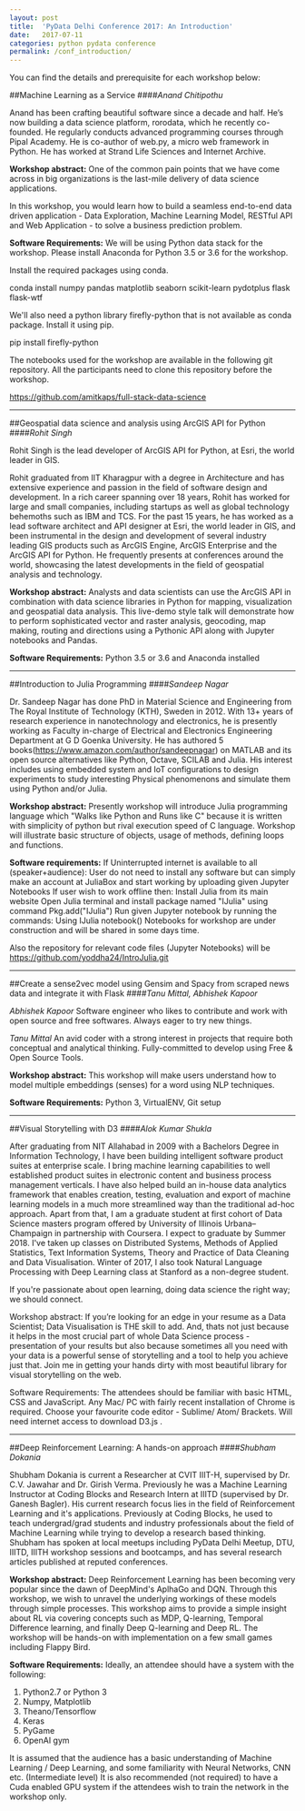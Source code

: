 ```yaml
---
layout: post
title:  'PyData Delhi Conference 2017: An Introduction'
date:   2017-07-11
categories: python pydata conference
permalink: /conf_introduction/
---
```

You can find the details and prerequisite for each workshop below:

##Machine Learning as a Service
####*Anand Chitipothu*

Anand has been crafting beautiful software since a decade and half. He’s now building a data science platform, rorodata, which he recently co-founded. He regularly conducts advanced programming courses through Pipal Academy. He is co-author of web.py, a micro web framework in Python. He has worked at Strand Life Sciences and Internet Archive.

**Workshop abstract:**
One of the common pain points that we have come across in big organizations is the last-mile delivery of data science applications.

In this workshop, you would learn how to build a seamless end-to-end data driven application - Data Exploration, Machine Learning Model, RESTful API and Web Application - to solve a business prediction problem.

**Software Requirements:**
We will be using Python data stack for the workshop. Please install Anaconda for Python 3.5 or 3.6 for the workshop.

Install the required packages using conda.

conda install numpy pandas matplotlib seaborn scikit-learn pydotplus flask flask-wtf

We'll also need a python library firefly-python that is not available as conda package. Install it using pip.

pip install firefly-python

The notebooks used for the workshop are available in the following git repository. All the participants need to clone this repository before the workshop.

https://github.com/amitkaps/full-stack-data-science

------

##Geospatial data science and analysis using ArcGIS API for Python
####*Rohit Singh*

Rohit Singh is the lead developer of ArcGIS API for Python, at Esri, the world leader in GIS.
 
Rohit graduated from IIT Kharagpur with a degree in Architecture and has extensive experience and passion in the field of software design and development. In a rich career spanning over 18 years, Rohit has worked for large and small companies, including startups as well as global technology behemoths such as IBM and TCS. For the past 15 years, he has worked as a lead software architect and API designer at Esri, the world leader in GIS, and been instrumental in the design and development of several industry leading GIS products such as ArcGIS Engine, ArcGIS Enterprise and the ArcGIS API for Python. He frequently presents at conferences around the world, showcasing the latest developments in the field of geospatial analysis and technology.
 
**Workshop abstract:**
Analysts and data scientists can use the ArcGIS API in combination with data science libraries in Python for mapping, visualization and geospatial data analysis. This live-demo style talk will demonstrate how to perform sophisticated vector and raster analysis, geocoding, map making, routing and directions using a Pythonic API along with Jupyter notebooks and Pandas.
 
**Software Requirements:**
Python 3.5 or 3.6 and Anaconda installed

---------


##Introduction to Julia Programming
####*Sandeep Nagar*

Dr. Sandeep Nagar has done PhD in Material Science and Engineering from The Royal Institute of Technology (KTH), Sweden in 2012. With 13+ years of research experience in nanotechnology and electronics, he is presently working as Faculty in-charge of Electrical and Electronics Engineering Department at G D Goenka University. He has authored 5 books(https://www.amazon.com/author/sandeepnagar) on MATLAB and its open source alternatives like Python, Octave, SCILAB and Julia. His interest includes using embedded system and IoT configurations to design experiments to study interesting Physical phenomenons and simulate them using Python and/or Julia.

**Workshop abstract:** 
Presently workshop will introduce Julia programming language which "Walks like Python and Runs like C" because it is written with simplicity of python but rival execution speed of C language. Workshop will illustrate basic structure of objects, usage of methods, defining loops and functions.

**Software requirements:**
If Uninterrupted internet is available to all (speaker+audience):
User do not need to install any software but can simply make an account at JuliaBox and start working by uploading given Jupyter Notebooks
If user wish to work offline then:
Install Julia from its main website
Open Julia terminal and install package named "IJulia" using command Pkg.add("IJulia")
Run given Jupyter notebook by running the commands:
Using IJulia
notebook()
Notebooks for workshop are under construction and will be shared in some days time.

Also the repository for relevant code files (Jupyter Notebooks) will be https://github.com/yoddha24/IntroJulia.git

-----------

##Create a sense2vec model using Gensim and Spacy from scraped news data and integrate it with Flask
####*Tanu Mittal, Abhishek Kapoor*

*Abhishek Kapoor*
Software engineer who likes to contribute and work with open source and free softwares. Always eager to try new things.

*Tanu Mittal*
An avid coder with a strong interest in projects that require both conceptual and analytical thinking. Fully-committed to develop using Free & Open Source Tools.

**Workshop abstract:** 
This workshop will make users understand how to model multiple embeddings (senses) for a word using NLP techniques. 

**Software Requirements:** 
Python 3, VirtualENV, Git setup

-------------

##Visual Storytelling with D3
####*Alok Kumar Shukla*

After graduating from NIT Allahabad in 2009 with a Bachelors Degree in Information Technology, I have been building intelligent software product suites at enterprise scale. I bring machine learning capabilities to well established product suites in electronic content and business process management verticals. I have also helped build an in-house data analytics framework that enables creation, testing, evaluation and export of  machine learning models in a much more streamlined way than the traditional ad-hoc approach. 
Apart from that, I am a graduate student at first cohort of Data Science masters program offered by University of Illinois Urbana–Champaign in partnership with Coursera. I expect to graduate by Summer 2018. I've taken up classes on Distributed Systems, Methods of Applied Statistics, Text Information Systems, Theory and Practice of Data Cleaning and Data Visualisation. Winter of 2017, I also took Natural Language Processing with Deep Learning class at Stanford as a non-degree student.

If you're passionate about open learning, doing data science the right way; we should connect.

Workshop abstract: If you’re looking for an edge in your resume as a Data Scientist; Data Visualisation is THE skill to add. And, thats not just because it helps in the most crucial part of whole Data Science process - presentation of your results but also because sometimes all you need with your data is a powerful sense of storytelling and a tool to help you achieve just that. Join me in getting your hands dirty with most beautiful library for visual storytelling on the web.

Software Requirements: The attendees should be familiar with basic HTML, CSS and JavaScript. Any Mac/ PC with fairly recent installation of Chrome is required. Choose your favourite code editor - Sublime/ Atom/ Brackets.  Will need internet access to download D3.js . 

---------------------

##Deep Reinforcement Learning: A hands-on approach
####*Shubham Dokania*

Shubham Dokania is current a Researcher at CVIT IIIT-H, supervised by Dr. C.V. Jawahar and Dr. Girish Verma. Previously he was a Machine Learning Instructor at Coding Blocks and Research Intern at IIITD (supervised by Dr. Ganesh Bagler). His current research focus lies in the field of Reinforcement Learning and it's applications. Previously at Coding Blocks, he used to teach undergrad/grad students and industry professionals about the field of Machine Learning while trying to develop a research based thinking. Shubham has spoken at local meetups including PyData Delhi Meetup, DTU, IIITD, IIITH workshop sessions and bootcamps, and has several research articles published at reputed conferences.

**Workshop abstract:**
Deep Reinforcement Learning has been becoming very popular since the dawn of DeepMind's AplhaGo and DQN. Through this workshop, we wish to unravel the underlying workings of these models through simple processes. This workshop aims to provide a simple insight about RL via covering concepts such as MDP, Q-learning, Temporal Difference learning, and finally Deep Q-learning and Deep RL. The workshop will be hands-on with implementation on a few small games including Flappy Bird.

**Software Requirements:**
Ideally, an attendee should have a system with the following:
1. Python2.7 or Python 3
2. Numpy, Matplotlib
3. Theano/Tensorflow
4. Keras
5. PyGame
6. OpenAI gym

It is assumed that the audience has a basic understanding of Machine Learning / Deep Learning, and some familiarity with Neural Networks, CNN etc. (Intermediate level)
It is also recommended (not required) to have a Cuda enabled GPU system if the attendees wish to train the network in the workshop only.


